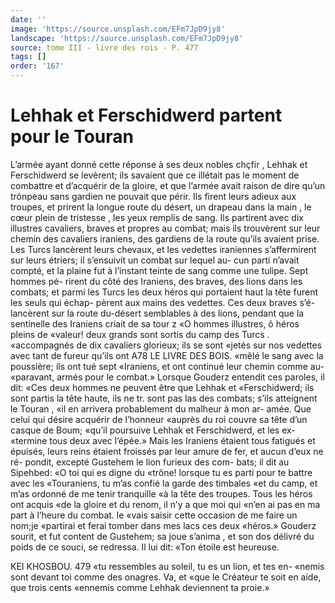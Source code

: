 ```yaml
---
date: ''
image: 'https://source.unsplash.com/EFm7JpD9jy8'
landscape: 'https://source.unsplash.com/EFm7JpD9jy8'
source: tome III - livre des rois - P. 477
tags: []
order: '167'
---
```


# Lehhak et Ferschidwerd partent pour le Touran

L’armée ayant donné cette réponse à ses deux
nobles chçfir , Lehhak et Ferschidwerd se levèrent; ils savaient que ce illétait pas le moment de combattre et d’acquérir de la gloire, et que l’armée avait raison
de dire qu’un trônpeau sans gardien ne pouvait que périr. Ils firent leurs adieux aux troupes, et prirent la longue route du désert, un drapeau dans la main , le cœur plein de tristesse , les yeux remplis de sang.
Ils partirent avec dix illustres cavaliers, braves et propres au combat; mais ils trouvèrent sur leur chemin des cavaliers iraniens, des gardiens de la route qu’ils avaient prise. Les Turcs lancèrent leurs chevaux, et les vedettes iraniennes s’affermirent sur leurs étriers; il s’ensuivit un combat sur lequel au-
cun parti n’avait compté, et la plaine fut à l’instant
teinte de sang comme une tulipe. Sept hommes pé- rirent du côté des Iraniens, des braves, des lions dans les combats; et parmi les Turcs les deux héros qui portaient haut la tête furent les seuls qui échap- pèrent aux mains des vedettes. Ces deux braves s’é- lancèrent sur la route du-désert semblables à des lions, pendant que la sentinelle des Iraniens criait de sa tour z «O hommes illustres, ô héros pleins de «valeur! deux grands sont sortis du camp des Turcs . «accompagnés de dix cavaliers glorieux; ils se sont «jetés sur nos vedettes avec tant de fureur qu’ils ont
A78 LE LIVRE DES BOIS. «mêlé le sang avec la poussière; ils ont tué sept
«Iraniens, et ont continué leur chemin comme au- «paravant, armés pour le combat.»
Lorsque Gouderz entendit ces paroles, il dit: «Ces deux hommes ne peuvent être que Lehhak et «Ferschidwerd; ils sont partis la tête haute, ils ne
tr. sont pas las des combats; s’ils atteignent le Touran ,
«il en arrivera probablement du malheur à mon ar- amée. Que celui qui désire acquérir de l’honneur «auprès du roi couvre sa tête d’un casque de Boum; «qu’il poursuive Lehhak et Ferschidwerd, et les ex- «termine tous deux avec l’épée.» Mais les Iraniens
étaient tous fatigués et épuisés, leurs reins étaient
froissés par leur amure de fer, et aucun d’eux ne ré-
pondit, excepté Gustehem le lion furieux des com-
bats; il dit au Sipehbed: «O toi qui es digne du
«trône! lorsque tu es parti pour te battre avec les
«Touraniens, tu m’as confié la garde des timbales
«et du camp, et m’as ordonné de me tenir tranquille
«à la tête des troupes. Tous les héros ont acquis
«de la gloire et du renom, il n’y a que moi qui
«n’en ai pas en ma part à l’heure du combat. le
«vais saisir cette occasion de me faire un nom;je
«partirai et ferai tomber dans mes lacs ces deux «héros.»
Gouderz sourit, et fut content de Gustehem; sa joue s’anima , et son dos délivré du poids de ce souci,
se redressa. Il lui dit: «Ton étoile est heureuse.

KEI KHOSBOU. 479 «tu ressembles au soleil, tu es un lion, et tes en-
«nemis sont devant toi comme des onagres. Va, et «que le Créateur te soit en aide, que trois cents «ennemis comme Lehhak deviennent ta proie.»
